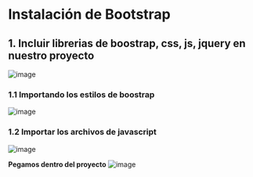 # Instalación de Bootstrap 

## 1. Incluir librerias de boostrap, css, js, jquery en nuestro proyecto 

![image](https://user-images.githubusercontent.com/31961588/185754694-23fb8b12-a86d-408c-8783-62b3e7dbaa77.png)

### 1.1 Importando los estilos de boostrap

![image](https://user-images.githubusercontent.com/31961588/185754752-fad459e4-56b3-4fcf-922a-64920861a3ae.png)

### 1.2 Importar los archivos de javascript

![image](https://user-images.githubusercontent.com/31961588/185754810-35de6b30-9351-4cbc-a5c5-c6eea5603d47.png)

**Pegamos dentro del proyecto**
![image](https://user-images.githubusercontent.com/31961588/185754849-d3ce728c-dd07-4b4d-b9b5-5f051eccff40.png)
